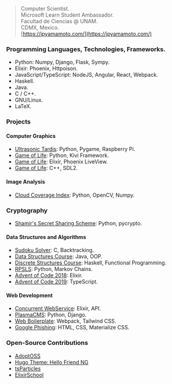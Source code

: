 > Computer Scientist.  
> Microsoft Learn Student Ambassador.  
> Facultad de Ciencias @ UNAM.  
> CDMX, Mexico.  
> [https://jpyamamoto.com/](https://jpyamamoto.com/)

### Programming Languages, Technologies, Frameworks.
- Python: Numpy, Django, Flask, Sympy.
- Elixir: Phoenix, Httpoison.
- JavaScript/TypeScript: NodeJS, Angular, React, Webpack.
- Haskell.
- Java.
- C / C++.
- GNU/Linux.
- LaTeX.

### Projects
#### Computer Graphics
- [Ultrasonic Tardis](https://github.com/JPYamamoto/ultrasonic_tardis): Python, Pygame, Raspberry Pi.
- [Game of Life](https://github.com/JPYamamoto/KivyPython-GameOfLife): Python, Kivi Framework.
- [Game of Life](https://github.com/JPYamamoto/PhoenixLiveView-GameOfLife): Elixir, Phoenix LiveView.
- [Game of Life](https://github.com/JPYamamoto/game_of_life_cpp): C++, SDL2.

#### Image Analysis
- [Cloud Coverage Index](https://github.com/JPYamamoto/cloud_coverage_image_analysis): Python, OpenCV, Numpy.

### Cryptography
- [Shamir's Secret Sharing Scheme](https://github.com/JPYamamoto/secret_sharing_shamir/): Python, pycrypto.

#### Data Structures and Algorithms
- [Sudoku Solver](https://github.com/JPYamamoto/sudoku_solver): C, Backtracking.
- [Data Structures Course](https://github.com/JPYamamoto/edd_2020-2): Java, OOP.
- [Discrete Structures Course](https://github.com/JPYamamoto/estructuras_discretas_2020-1): Haskell, Functional Programming.
- [RPSLS](https://github.com/JPYamamoto/rpsls): Python, Markov Chains.
- [Advent of Code 2018](https://github.com/JPYamamoto/advent_of_code_2018): Elixir.
- [Advent of Code 2019](https://github.com/JPYamamoto/advent_of_code_2019): TypeScript.

#### Web Development
- [Concurrent WebService](https://github.com/JPYamamoto/concurrent_webservice): Elixir, API.
- [PlasmaCMS](https://github.com/JPYamamoto/PythonDjango-PlasmaCMS): Python, Django.
- [Web Boilerplate](https://github.com/JPYamamoto/web_boilerplate): Webpack, Tailwind CSS.
- [Google Phishing](https://github.com/JPYamamoto/google_phishing): HTML, CSS, Materialize CSS.

### Open-Source Contributions
- [AdoptOSS](https://github.com/adoptoposs/adoptoposs)
- [Hugo Theme: Hello Friend NG](https://github.com/rhazdon/hugo-theme-hello-friend-ng)
- [tsParticles](https://github.com/matteobruni/tsparticles)
- [ElixirSchool](https://github.com/elixirschool/elixirschool)
